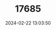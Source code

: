 ---
title: "17685"
category: "Pleurobema hanleyianum"
draft: false
date: 2024-02-22 13:03:50
languages:
  English: ["Georgia Pigtoe"]
---